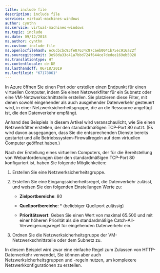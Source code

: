 ```yaml
---
title: include file
description: include file
services: virtual-machines-windows
author: cynthn
ms.service: virtual-machines-windows
ms.topic: include
ms.date: 09/12/2018
ms.author: cynthn
ms.custom: include file
ms.openlocfilehash: ec6cbcbc93fe87634c87caeb0041b75ec916a22f
ms.sourcegitcommit: 3e98da33c41a7bbd724f644ce7dedee169eb5028
ms.translationtype: HT
ms.contentlocale: de-DE
ms.lasthandoff: 06/18/2019
ms.locfileid: "67178061"
---
```

In Azure öffnen Sie einen Port oder erstellen einen Endpunkt für einen virtuellen Computer, indem Sie einen Netzwerkfilter für ein Subnetz oder eine VM-Netzwerkschnittstelle erstellen. Sie platzieren diese Filter, mit denen sowohl eingehender als auch ausgehender Datenverkehr gesteuert wird, in einer Netzwerksicherheitsgruppe, die an die Ressource angefügt ist, die den Datenverkehr empfängt.

Anhand des Beispiels in diesem Artikel wird veranschaulicht, wie Sie einen Netzwerkfilter erstellen, der den standardmäßigen TCP-Port 80 nutzt. (Es wird davon ausgegangen, dass Sie die entsprechenden Dienste bereits gestartet und alle Betriebssystem-Firewallregeln auf dem virtuellen Computer geöffnet haben.)

Nach der Erstellung eines virtuellen Computers, der für die Bereitstellung von Webanforderungen über den standardmäßigen TCP-Port 80 konfiguriert ist, haben Sie folgende Möglichkeiten:

1. Erstellen Sie eine Netzwerksicherheitsgruppe.

2. Erstellen Sie eine Eingangssicherheitsregel, die Datenverkehr zulässt, und weisen Sie den folgenden Einstellungen Werte zu:

   - **Zielportbereiche**: 80

   - **Quellportbereiche**: * (beliebiger Quellport zulässig)

   - **Prioritätswert**: Geben Sie einen Wert von maximal 65.500 und mit einer höheren Priorität als die standardmäßige Catch-All-Verweigerungsregel für eingehenden Datenverkehr ein.

3. Ordnen Sie die Netzwerksicherheitsgruppe der VM-Netzwerkschnittstelle oder dem Subnetz zu.

In diesem Beispiel wird zwar eine einfache Regel zum Zulassen von HTTP-Datenverkehr verwendet, Sie können aber auch Netzwerksicherheitsgruppen und -regeln nutzen, um komplexere Netzwerkkonfigurationen zu erstellen. 




